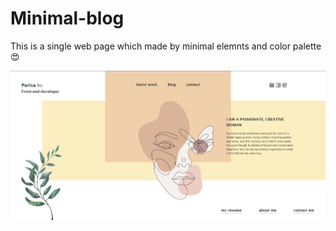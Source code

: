 # Minimal-blog
This is a single web page which made by minimal elemnts and color palette😍

![](https://github.com/parisafro/Minimal-blog/blob/main/2021-08-16_23-17-40.png)
